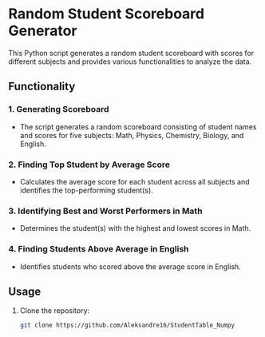 # Random Student Scoreboard Generator

This Python script generates a random student scoreboard with scores for different subjects and provides various functionalities to analyze the data.

## Functionality

### 1. Generating Scoreboard
   - The script generates a random scoreboard consisting of student names and scores for five subjects: Math, Physics, Chemistry, Biology, and English.

### 2. Finding Top Student by Average Score
   - Calculates the average score for each student across all subjects and identifies the top-performing student(s).

### 3. Identifying Best and Worst Performers in Math
   - Determines the student(s) with the highest and lowest scores in Math.

### 4. Finding Students Above Average in English
   - Identifies students who scored above the average score in English.

## Usage
1. Clone the repository:

   ```bash
   git clone https://github.com/Aleksandre16/StudentTable_Numpy
